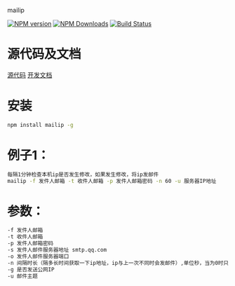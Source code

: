 mailip


[![NPM version][npm-image]][npm-url]
[![NPM Downloads][downloads-image]][npm-url]
[![Build Status](https://travis-ci.org/heifade/mailip.svg?branch=master)](https://travis-ci.org/heifade/mailip)

[npm-image]: https://img.shields.io/npm/v/mailip.svg?style=flat-square
[npm-url]: https://npmjs.org/package/mailip
[downloads-image]: https://img.shields.io/npm/dm/mailip.svg

# 源代码及文档
[源代码](https://github.com/heifade/mailip)
[开发文档](https://heifade.github.io/mailip/)

# 安装
```bash
npm install mailip -g
```

# 例子1：
```bash
每隔1分钟检查本机ip是否发生修改，如果发生修改，将ip发邮件
mailip -f 发件人邮箱 -t 收件人邮箱 -p 发件人邮箱密码 -n 60 -u 服务器IP地址
```

# 参数：
```bash
-f 发件人邮箱
-t 收件人邮箱
-p 发件人邮箱密码
-s 发件人邮件服务器地址 smtp.qq.com
-o 发件人邮件服务器端口
-n 间隔时长（隔多长时间获取一下ip地址，ip与上一次不同时会发邮件）,单位秒，当为0时只发送一次
-g 是否发送公网IP
-u 邮件主题
```

